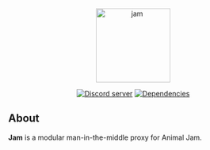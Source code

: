 <div align="center">
  <br />
  <p>
    <img src="https://i.imgur.com/Fe6Uvjs.png" width="150" alt="jam" />
  </p>
  <p>
    <a href="https://discord.link/jam"><img src="https://img.shields.io/discord/845083859069698058?color=7289da&logo=discord&logoColor=white" alt="Discord server" /></a>
    <a href="https://david-dm.org/sxip/jam"><img src="https://img.shields.io/david/sxip/jam.svg?maxAge=3600" alt="Dependencies" /></a>
  </p>
</div>

## About

**Jam** is a modular man-in-the-middle proxy for Animal Jam.

